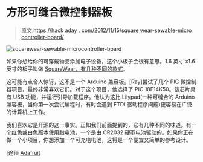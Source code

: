 # 方形可缝合微控制器板

> 原文:[https://hack aday . com/2012/11/15/square wear-sewable-micro controller-board/](https://hackaday.com/2012/11/15/squarewear-sewable-microcontroller-board/)

![](../Images/151d7a2d319e8c80bcb73ee9d8cc80ec.png "squarewear-sewable-microcontroller-board")

如果你想给你的可穿戴物品添加电子设备，这个小板子会很有意思。1.6 英寸 x1.6 英寸的板子叫做 [SquareWear，有几种不同的款式](http://rayshobby.net/?p=4595)。

这可能有点令人惊讶，这不是一个 Arduino 兼容板。[Ray]尝试了几个 PIC 微控制器项目，最终非常喜欢它们。对于这个项目，他选择了 PIC 18F14K50。该芯片具有 USB 功能，并运行引导加载程序。他认为这比 Lilypad(一种可缝合的 Arduino 兼容板，当你第一次尝试编程时，有时会遇到 FTDI 驱动程序问题)更容易在广泛的计算机上工作。

我们喜欢它是开源的这一事实。正如我们前面提到的，它有几种不同的味道。有一个红色或白色版本使用脂电池，一个是由 CR2032 硬币电池驱动的。如果你正在做一个小项目，你想添加一个可充电电池，这将是一个便宜又简单的参考设计。

[途径 [Adafruit](http://www.adafruit.com/blog/2012/10/22/squarewear-a-new-open-source-wearable-electronics-board/)